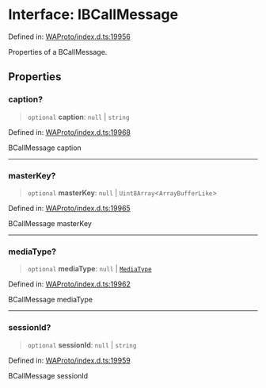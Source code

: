 # Interface: IBCallMessage

Defined in: [WAProto/index.d.ts:19956](https://github.com/Fokusdotid/bail/blob/043003e0dc220c8f52aef36f90c7026f3a192427/WAProto/index.d.ts#L19956)

Properties of a BCallMessage.

## Properties

### caption?

> `optional` **caption**: `null` \| `string`

Defined in: [WAProto/index.d.ts:19968](https://github.com/Fokusdotid/bail/blob/043003e0dc220c8f52aef36f90c7026f3a192427/WAProto/index.d.ts#L19968)

BCallMessage caption

***

### masterKey?

> `optional` **masterKey**: `null` \| `Uint8Array`\<`ArrayBufferLike`\>

Defined in: [WAProto/index.d.ts:19965](https://github.com/Fokusdotid/bail/blob/043003e0dc220c8f52aef36f90c7026f3a192427/WAProto/index.d.ts#L19965)

BCallMessage masterKey

***

### mediaType?

> `optional` **mediaType**: `null` \| [`MediaType`](../namespaces/BCallMessage/enumerations/MediaType.md)

Defined in: [WAProto/index.d.ts:19962](https://github.com/Fokusdotid/bail/blob/043003e0dc220c8f52aef36f90c7026f3a192427/WAProto/index.d.ts#L19962)

BCallMessage mediaType

***

### sessionId?

> `optional` **sessionId**: `null` \| `string`

Defined in: [WAProto/index.d.ts:19959](https://github.com/Fokusdotid/bail/blob/043003e0dc220c8f52aef36f90c7026f3a192427/WAProto/index.d.ts#L19959)

BCallMessage sessionId
